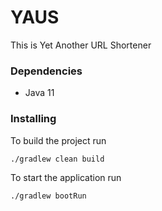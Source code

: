 # YAUS

This is Yet Another URL Shortener

### Dependencies

- Java 11

### Installing

To build the project run

```bash
./gradlew clean build
```

To start the application run

```bash
./gradlew bootRun
```
